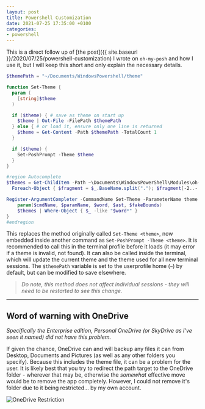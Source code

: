 ```yaml
---
layout: post
title: Powershell Customization
date: 2021-07-25 17:35:00 +0100
categories:
- powershell
---
```


This is a direct follow up of [the post]({{ site.baseurl }}/2020/07/25/powershell-customization) I wrote on `oh-my-posh` and how I use it, but I will keep this short and only explain the necessary details.

```ps1
$themePath = "~/Documents/WindowsPowershell/theme"

function Set-Theme {
  param (
    [string]$theme
  )

  if ($theme) { # save as theme on start up
    $theme | Out-File -FilePath $themePath
  } else { # or load it, ensure only one line is returned
    $theme = Get-Content -Path $themePath -TotalCount 1
  }

  if ($theme) {
    Set-PoshPrompt -Theme $theme
  }
}

#region Autocomplete
$themes = Get-ChildItem -Path ~\Documents\WindowsPowerShell\Modules\oh-my-posh\*\themes\*.*.json |
  Foreach-Object { $fragment = $_.BaseName.split("."); $fragment[-2..-($fragment.Count)] -join "." }

Register-ArgumentCompleter -CommandName Set-Theme -ParameterName theme -ScriptBlock {
	param($cmdName, $paramName, $word, $ast, $fakeBounds)
	$themes | Where-Object { $_ -like "$word*" }
}
#endregion
```

This replaces the method originally called `Set-Theme <theme>`, now embedded inside another command as `Set-PoshPrompt -Theme <theme>`.
It is recommended to call this in the terminal profile before it loads (it may error if a theme is invalid, not found).
It can also be called inside the terminal, which will update the current theme and the theme used for all new terminal sessions.
The `$themePath` variable is set to the userprofile home (`~`) by default, but can be modified to save elsewhere.

> *Do note, this method does not affect individual sessions - they will need to be restarted to see this change.*

---

## Word of warning with OneDrive

*Specifically the Enterprise edition, Personal OneDrive (or SkyDrive as I've seen it named) did not have this problem.*

If given the chance, OneDrive can and will backup any files it can from Desktop, Documents and Pictures (as well as any other folders you specify). Because this includes the theme file, it can be a problem for the user. It is likely best that you try to redirect the path target to the OneDrive folder - wherever that may be, otherwise the *somewhat* effective move would be to remove the app completely. However, I could not remove it's folder due to it being restricted... by my own account.

![OneDrive Restriction](https://i.imgur.com/gK7wYTg.png)